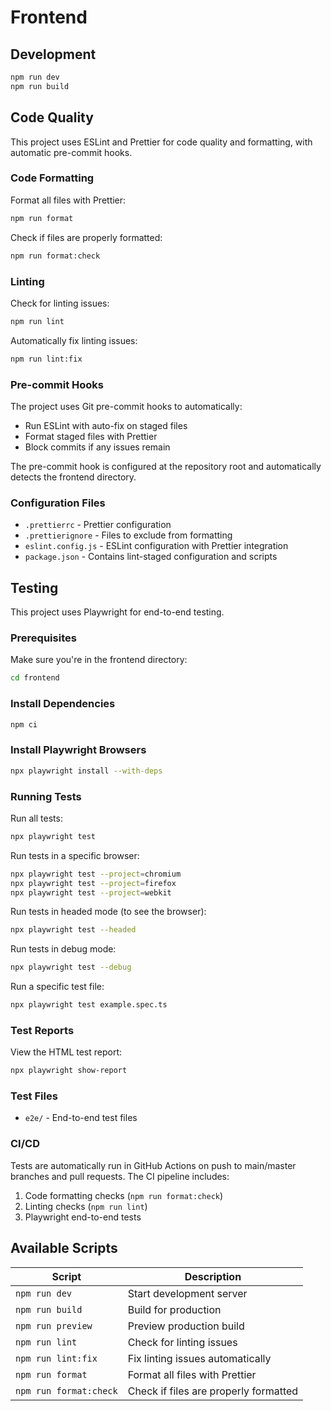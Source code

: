 # Frontend

## Development

```bash
npm run dev
npm run build
```

## Code Quality

This project uses ESLint and Prettier for code quality and formatting, with automatic pre-commit hooks.

### Code Formatting

Format all files with Prettier:

```bash
npm run format
```

Check if files are properly formatted:

```bash
npm run format:check
```

### Linting

Check for linting issues:

```bash
npm run lint
```

Automatically fix linting issues:

```bash
npm run lint:fix
```

### Pre-commit Hooks

The project uses Git pre-commit hooks to automatically:
- Run ESLint with auto-fix on staged files
- Format staged files with Prettier
- Block commits if any issues remain

The pre-commit hook is configured at the repository root and automatically detects the frontend directory.

### Configuration Files

- `.prettierrc` - Prettier configuration
- `.prettierignore` - Files to exclude from formatting
- `eslint.config.js` - ESLint configuration with Prettier integration
- `package.json` - Contains lint-staged configuration and scripts

## Testing

This project uses Playwright for end-to-end testing.

### Prerequisites

Make sure you're in the frontend directory:

```bash
cd frontend
```

### Install Dependencies

```bash
npm ci
```

### Install Playwright Browsers

```bash
npx playwright install --with-deps
```

### Running Tests

Run all tests:

```bash
npx playwright test
```

Run tests in a specific browser:

```bash
npx playwright test --project=chromium
npx playwright test --project=firefox
npx playwright test --project=webkit
```

Run tests in headed mode (to see the browser):

```bash
npx playwright test --headed
```

Run tests in debug mode:

```bash
npx playwright test --debug
```

Run a specific test file:

```bash
npx playwright test example.spec.ts
```

### Test Reports

View the HTML test report:

```bash
npx playwright show-report
```

### Test Files

- `e2e/` - End-to-end test files

### CI/CD

Tests are automatically run in GitHub Actions on push to main/master branches and pull requests. The CI pipeline includes:

1. Code formatting checks (`npm run format:check`)
2. Linting checks (`npm run lint`)
3. Playwright end-to-end tests

## Available Scripts

| Script | Description |
|--------|-------------|
| `npm run dev` | Start development server |
| `npm run build` | Build for production |
| `npm run preview` | Preview production build |
| `npm run lint` | Check for linting issues |
| `npm run lint:fix` | Fix linting issues automatically |
| `npm run format` | Format all files with Prettier |
| `npm run format:check` | Check if files are properly formatted |
